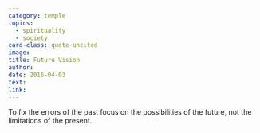 ```yaml
---
category: temple
topics:
  - spirituality
  - society
card-class: quote-uncited
image:
title: Future Vision
author:
date: 2016-04-03
text:  
link:
---
```

To fix the errors of the past focus on the possibilities of the future, not the limitations of the present.
